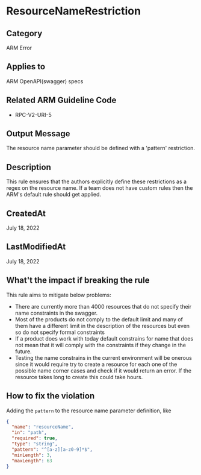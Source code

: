 # ResourceNameRestriction

## Category

ARM Error

## Applies to

ARM OpenAPI(swagger) specs

## Related ARM Guideline Code

- RPC-V2-URI-5

## Output Message

The resource name parameter should be defined with a 'pattern' restriction.

## Description

This rule ensures that the authors explicitly define these restrictions as a regex on the resource name. If a team does not have custom rules then the ARM's default rule should get applied.

## CreatedAt

July 18, 2022

## LastModifiedAt

July 18, 2022

## What't the impact if breaking the rule

This rule aims to mitigate below problems:

- There are currently more than 4000 resources that do not specify their name constraints in the swagger.
- Most of the products do not comply to the default limit and many of them have a different limit in the description of the resources but even so do not specify formal constraints
- If a product does work with today default constrains for name that does not mean that it will comply with the constraints if they change in the future.
- Testing the name constrains in the current environment will be onerous since it would require try to create a resource for each one of the possible name corner cases and check if it would return an error. If the resource takes long to create this could take hours.

## How to fix the violation

Adding the `pattern` to the resource name parameter definition, like

```json
{
  "name": "resourceName",
  "in": "path",
  "required": true,
  "type": "string",
  "pattern": "^[a-z][a-z0-9]*$",
  "minLength": 3,
  "maxLength": 63
}
```
